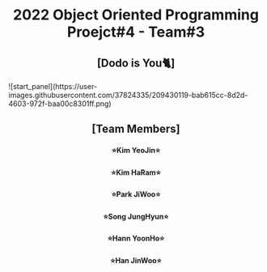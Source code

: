 <h1 align="center">2022 Object Oriented Programming Proejct#4 - Team#3</h1>

<h2 align="center">[Dodo is You🐈]</h2>
![start_panel](https://user-images.githubusercontent.com/37824335/209430119-bab615cc-8d2d-4603-972f-baa00c8301ff.png)



<h2 align="center">[Team Members]</h2>
<h4 align="center">⭐Kim YeoJin⭐</h4>
<h4 align="center">⭐Kim HaRam⭐</h4>
<h4 align="center">⭐Park JiWoo⭐</h4>
<h4 align="center">⭐Song JungHyun⭐</h4>
<h4 align="center">⭐Hann YoonHo⭐</h4>
<h4 align="center">⭐Han JinWoo⭐</h4>
